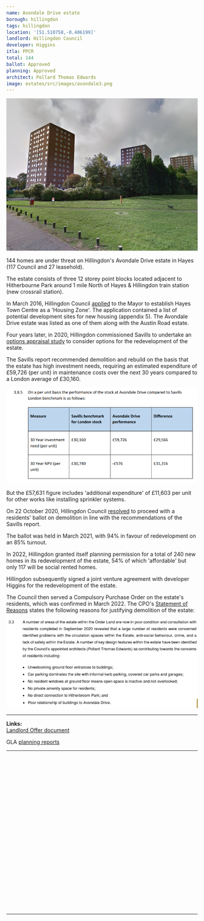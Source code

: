 ```yaml
---
name: Avondale Drive estate
borough: hillingdon
tags: hillingdon
location: '[51.510758,-0.406199]'
landlord: Hillingdon Council
developer: Higgins
itla: PPCR
total: 144
ballot: Approved 
planning: Approved
architect: Pollard Thomas Edwards
image: estates/src/images/avondale3.png
---
```

![Avondale drive estate image](src/images/avondale3.png)

144 homes are under threat on Hillingdon's Avondale Drive estate in Hayes (117 Council and 27 leasehold).

The estate consists of three 12 storey point blocks located adjacent to Hitherbourne Park around 1 mile North of Hayes & Hillingdon train station (new crossrail station).

In March 2016, Hillingdon Council [applied](https://modgov.hillingdon.gov.uk/ieIssueDetails.aspx?IId=21017&Opt=3) to the Mayor to establish Hayes Town Centre as a 'Housing Zone'. The application contained a list of potential development sites for new housing (appendix 5). The Avondale Drive estate was listed as one of them along with the Austin Road estate.

Four years later, in 2020, Hillingdon commissioned Savills to undertake an [options appraisal study](https://modgov.hillingdon.gov.uk/documents/s49499/Appendix%201%20-%20Appraisal%20Report%20Austin%20Road.pdf) to consider options for the redevelopment of the estate.

The Savills report recommended demolition and rebuild on the basis that the estate has high investment needs, requiring an estimated expenditure of £59,726 (per unit) in maintenance costs over the next 30 years compared to a London average of £30,160. 

![Avondale drive estate image](src/images/avondalenpv.png)

But the £57,631 figure includes 'additional expenditure' of £11,603 per unit for other works like installing sprinkler systems.

On 22 October 2020, Hillingdon Council [resolved](https://modgov.hillingdon.gov.uk/ieListDocuments.aspx?CId=115&MeetingId=3834) to proceed with a residents' ballot on demolition in line with the recommendations of the Savills report.

The ballot was held in March 2021, with 94% in favour of redevelopment on an 85% turnout.

In 2022, Hillingdon granted itself planning permission for a total of 240 new homes in its redevelopment of the estate, 54% of which 'affordable' but only 117 will be social rented homes.

Hillingdon subsequently signed a joint venture agreement with developer Higgins for the redevelopment of the estate.

The Council then served a Compulsory Purchase Order on the estate's residents, which was confirmed in March 2022. The CPO's [Statement of Reasons](https://www.hillingdon.gov.uk/media/7717/Statement-of-Reasons/pdf/6aStatement_of_Reasons_-_Avondale_Drive_-_c.pdf?m=1638202424067) states the following reasons for justifying demolition of the estate:

![Avondale drive estate image](src/images/avondalecpo.png)

---

__Links:__  
[Landlord Offer document](/images/AD_Estate_Landlord_Offer.pdf)

GLA [planning reports](https://planapps.london.gov.uk/planningapps/76551-APP-2021-4502)

---

<!------------THE CODE BELOW RENDERS THE MAP - DO NOT EDIT! ---------------------------->

<div id="map" style="width: 100%; height: 400px;"></div>

<script>
  var map = L.map('map').setView({{ location }}, 13);
  L.tileLayer('https://tile.openstreetmap.org/{z}/{x}/{y}.png', {
  maxZoom: 19,
attribution: '&copy; <a href="http://www.openstreetmap.org/copyright">OpenStreetMap</a>'
}).addTo(map);
var circle = L.circle({{ location }}, {
    color: 'red',
    fillColor: '#f03',
    fillOpacity: 0.5,
    radius: 500
}).addTo(map);
</script>

---